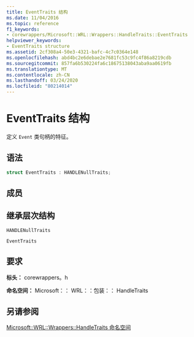 ```yaml
---
title: EventTraits 结构
ms.date: 11/04/2016
ms.topic: reference
f1_keywords:
- corewrappers/Microsoft::WRL::Wrappers::HandleTraits::EventTraits
helpviewer_keywords:
- EventTraits structure
ms.assetid: 2cf308a4-50e3-4321-bafc-4c7c0364e148
ms.openlocfilehash: abd4bc2e6debae2e7681fc53c9fc4f86a8219cdb
ms.sourcegitcommit: 857fa6b530224fa6c18675138043aba9aa0619fb
ms.translationtype: MT
ms.contentlocale: zh-CN
ms.lasthandoff: 03/24/2020
ms.locfileid: "80214014"
---
```

# <a name="eventtraits-structure"></a>EventTraits 结构

定义 `Event` 类句柄的特征。

## <a name="syntax"></a>语法

```cpp
struct EventTraits : HANDLENullTraits;
```

## <a name="members"></a>成员

## <a name="inheritance-hierarchy"></a>继承层次结构

`HANDLENullTraits`

`EventTraits`

## <a name="requirements"></a>要求

**标头：** corewrappers。h

**命名空间：** Microsoft：： WRL：：包装：： HandleTraits

## <a name="see-also"></a>另请参阅

[Microsoft::WRL::Wrappers::HandleTraits 命名空间](microsoft-wrl-wrappers-handletraits-namespace.md)
